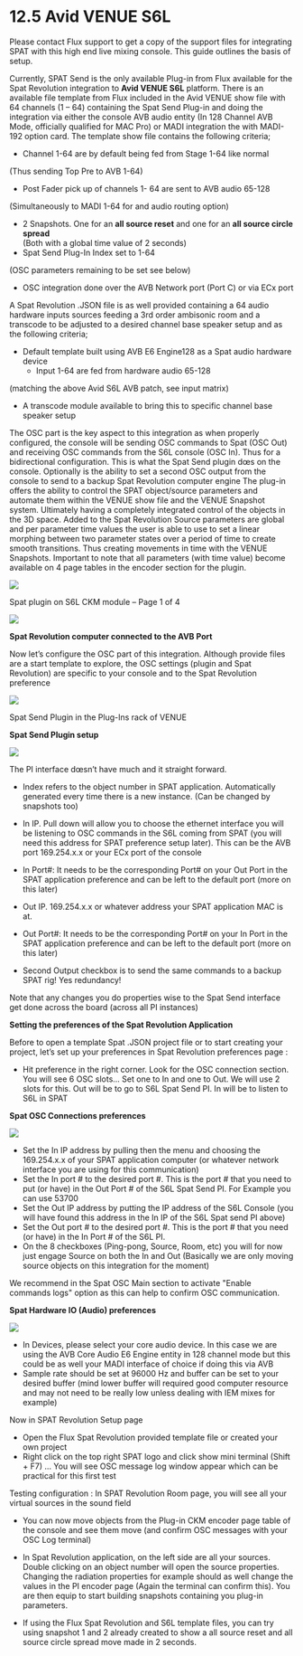 # 12.5 Avid VENUE S6L

Please contact Flux support to get a copy of the support files for integrating SPAT
with this high end live mixing console. This guide outlines the basis of setup.

Currently, SPAT Send is the only available Plug-in from Flux available for the Spat
Revolution integration to **Avid VENUE S6L** platform. There is an available file template from Flux included in the Avid VENUE show file with 64 channels (1 – 64) containing the Spat Send Plug-in and doing the integration via either the console AVB
audio entity (In 128 Channel AVB Mode, officially qualified for MAC Pro) or MADI
integration the with MADI-192 option card. The template show file contains the following criteria;

- Channel 1-64 are by default being fed from Stage 1-64 like normal

(Thus sending Top Pre to AVB 1-64)

- Post Fader pick up of channels 1- 64 are sent to AVB audio 65-128

(Simultaneously to MADI 1-64 for and audio routing option)

- 2 Snapshots. One for an **all source reset** and one for an **all source circle spread**  
(Both with a global time value of 2 seconds)
- Spat Send Plug-In Index set to 1-64

(OSC parameters remaining to be set see below)

- OSC integration done over the AVB Network port (Port C) or via ECx port

A Spat Revolution .JSON file is as well provided containing a 64 audio hardware
inputs sources feeding a 3rd order ambisonic room and a transcode to be adjusted to a desired channel base speaker setup and as the following criteria;

- Default template built using AVB E6 Engine128 as a Spat audio hardware device
   - Input 1-64 are fed from hardware audio 65-128


(matching the above Avid S6L AVB patch, see input matrix)

- A transcode module available to bring this to specific channel base speaker
    setup

The OSC part is the key aspect to this integration as when properly configured, the
console will be sending OSC commands to Spat (OSC Out) and receiving OSC
commands from the S6L console (OSC In). Thus for a bidirectional configuration.
This is what the Spat Send plugin dœs on the console. Optionally is the ability to
set a second OSC output from the console to send to a backup Spat Revolution
computer engine
The plug-in offers the ability to control the SPAT object/source parameters and
automate them within the VENUE show file and the VENUE Snapshot system. Ultimately having a completely integrated control of the objects in the 3D space.
Added to the Spat Revolution Source parameters are global and per parameter
time values the user is able to use to set a linear morphing between two parameter
states over a period of time to create smooth transitions. Thus creating movements
in time with the VENUE Snapshots. Important to note that all parameters (with time
value) become available on 4 page tables in the encoder section for the plugin.

![](../include/SpatRevolution_UserGuide_-312.jpg)

Spat plugin on S6L CKM module – Page 1 of 4

![](../include/SpatRevolution_UserGuide_-314.jpg)

**Spat Revolution computer connected to the AVB Port**

Now let’s configure the OSC part of this integration. Although provide files are a
start template to explore, the OSC settings (plugin and Spat Revolution) are specific to your console and to the Spat Revolution preference

![](../include/SpatRevolution_UserGuide_-316.jpg)

Spat Send Plugin in the Plug-Ins rack of VENUE

**Spat Send Plugin setup**

![](../include/SpatRevolution_UserGuide_-318.jpg)

The PI interface dœsn’t have much and it straight forward.

- Index refers to the object number in SPAT application. Automatically generated every time there is a new instance. (Can be changed by snapshots too)


- In IP. Pull down will allow you to choose the ethernet interface you will be listening to OSC commands in the S6L coming from SPAT (you will need this
    address for SPAT preference setup later). This can be the AVB port
    169.254.x.x or your ECx port of the console
- In Port#: It needs to be the corresponding Port# on your Out Port in the
    SPAT application preference and can be left to the default port (more on this
    later)
- Out IP. 169.254.x.x or whatever address your SPAT application MAC is at.
- Out Port#: It needs to be the corresponding Port# on your In Port in the
    SPAT application preference and can be left to the default port (more on this
    later)
- Second Output checkbox is to send the same commands to a backup SPAT
    rig! Yes redundancy!

Note that any changes you do properties wise to the Spat Send interface get done
across the board (across all PI instances)

**Setting the preferences of the Spat Revolution Application**

Before to open a template Spat .JSON project file or to start creating your project,
let’s set up your preferences in Spat Revolution preferences page :

- Hit preference in the right corner. Look for the OSC connection section. You
    will see 6 OSC slots... Set one to In and one to Out. We will use 2 slots for
    this. Out will be to go to S6L Spat Send PI. In will be to listen to S6L in SPAT


**Spat OSC Connections preferences**

![](../include/SpatRevolution_UserGuide_-320.png)

- Set the In IP address by pulling then the menu and choosing the 169.254.x.x
    of your SPAT application computer (or whatever network interface you are
    using for this communication)
- Set the In port # to the desired port #. This is the port # that you need to put
    (or have) in the Out Port # of the S6L Spat Send PI. For Example you can use
    53700
- Set the Out IP address by putting the IP address of the S6L Console (you will
    have found this address in the In IP of the S6L Spat send PI above)
- Set the Out port # to the desired port #. This is the port # that you need (or
    have) in the In Port # of the S6L PI.
- On the 8 checkboxes (Ping-pong, Source, Room, etc) you will for now just
    engage Source on both the In and Out (Basically we are only moving source
    objects on this integration for the moment)

We recommend in the Spat OSC Main section to activate "Enable commands logs"
option as this can help to confirm OSC communication.


**Spat Hardware IO (Audio) preferences**

![](../include/SpatRevolution_UserGuide_-322.png)

- In Devices, please select your core audio device. In this case we are using
    the AVB Core Audio E6 Engine entity in 128 channel mode but this could be
    as well your MADI interface of choice if doing this via AVB
- Sample rate should be set at 96000 Hz and buffer can be set to your desired
    buffer (mind lower buffer will required good computer resource and may
    not need to be really low unless dealing with IEM mixes for example)

Now in SPAT Revolution Setup page

- Open the Flux Spat Revolution provided template file or created your own
    project
- Right click on the top right SPAT logo and click show mini terminal (Shift +
    F7) ... You will see OSC message log window appear which can be practical
    for this first test

Testing configuration :
In SPAT Revolution Room page, you will see all your virtual sources in the sound
field

- You can now move objects from the Plug-in CKM encoder page table of the
    console and see them move (and confirm OSC messages with your OSC Log
    terminal)
- In Spat Revolution application, on the left side are all your sources. Double
    clicking on an object number will open the source properties. Changing the
    radiation properties for example should as well change the values in the PI
    encoder page (Again the terminal can confirm this). You are then equip to
    start building snapshots containing you plug-in parameters.

- If using the Flux Spat Revolution and S6L template files, you can try using
    snapshot 1 and 2 already created to show a all source reset and all source
    circle spread move made in 2 seconds.

